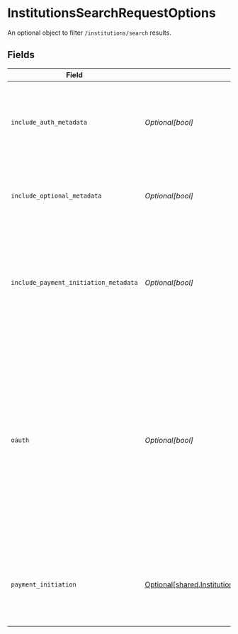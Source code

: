 # InstitutionsSearchRequestOptions

An optional object to filter `/institutions/search` results.


## Fields

| Field                                                                                                                                                                                                                                                                                                | Type                                                                                                                                                                                                                                                                                                 | Required                                                                                                                                                                                                                                                                                             | Description                                                                                                                                                                                                                                                                                          |
| ---------------------------------------------------------------------------------------------------------------------------------------------------------------------------------------------------------------------------------------------------------------------------------------------------- | ---------------------------------------------------------------------------------------------------------------------------------------------------------------------------------------------------------------------------------------------------------------------------------------------------- | ---------------------------------------------------------------------------------------------------------------------------------------------------------------------------------------------------------------------------------------------------------------------------------------------------- | ---------------------------------------------------------------------------------------------------------------------------------------------------------------------------------------------------------------------------------------------------------------------------------------------------- |
| `include_auth_metadata`                                                                                                                                                                                                                                                                              | *Optional[bool]*                                                                                                                                                                                                                                                                                     | :heavy_minus_sign:                                                                                                                                                                                                                                                                                   | When `true`, returns metadata related to the Auth product indicating which auth methods are supported.                                                                                                                                                                                               |
| `include_optional_metadata`                                                                                                                                                                                                                                                                          | *Optional[bool]*                                                                                                                                                                                                                                                                                     | :heavy_minus_sign:                                                                                                                                                                                                                                                                                   | When true, return the institution's homepage URL, logo and primary brand color.                                                                                                                                                                                                                      |
| `include_payment_initiation_metadata`                                                                                                                                                                                                                                                                | *Optional[bool]*                                                                                                                                                                                                                                                                                     | :heavy_minus_sign:                                                                                                                                                                                                                                                                                   | When `true`, returns metadata related to the Payment Initiation product indicating which payment configurations are supported.                                                                                                                                                                       |
| `oauth`                                                                                                                                                                                                                                                                                              | *Optional[bool]*                                                                                                                                                                                                                                                                                     | :heavy_minus_sign:                                                                                                                                                                                                                                                                                   | Limit results to institutions with or without OAuth login flows. Note that institutions will have `oauth` set to `true` if some Items associated with that institution are required to use OAuth flows; institutions in a state of migration to OAuth will have the `oauth` attribute set to `true`. |
| `payment_initiation`                                                                                                                                                                                                                                                                                 | [Optional[shared.InstitutionsSearchPaymentInitiationOptions]](undefined/models/shared/institutionssearchpaymentinitiationoptions.md)                                                                                                                                                                 | :heavy_minus_sign:                                                                                                                                                                                                                                                                                   | Additional options that will be used to filter institutions by various Payment Initiation configurations.                                                                                                                                                                                            |